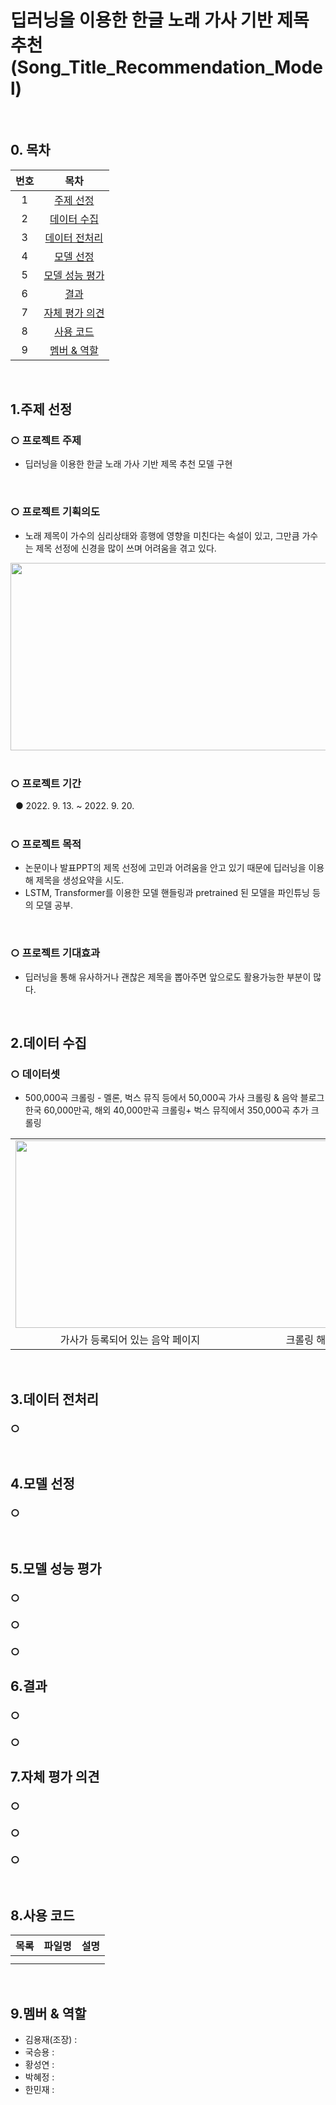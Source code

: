 # 딥러닝을 이용한  한글 노래 가사 기반 제목 추천<br>(Song_Title_Recommendation_Model)
<br>

## 0. 목차
<table>
    <thead>
        <tr align=center>
            <th>번호</th>
            <th>목차</th>   
        </tr>
    </thead>
    <tbody>
        <tr align=center>
            <td>1</td>
            <td><a href="#1">주제 선정</a></td>
        </tr>
        <tr align=center>
            <td>2</td>
            <td><a href="#2">데이터 수집</a></td>
        </tr>
        <tr align=center>
            <td>3</td>
            <td><a href="#3">데이터 전처리</a></td>
        </tr>
        <tr align=center>
            <td>4</td>
            <td><a href="#4">모델 선정</a></td>
        </tr>
        <tr align=center>
            <td>5</td>
            <td><a href="#5">모델 성능 평가</a></td>
        </tr>
        <tr align=center>
            <td>6</td>
            <td><a href="#6">결과</a></td>
        </tr>
        <tr align=center>
            <td>7</td>
            <td><a href="#7">자체 평가 의견</a></td>
        </tr>
        <tr align=center>
            <td>8</td>
            <td><a href="#8">사용 코드</a></td>
        </tr>
        <tr align=center>
            <td>9</td>
            <td><a href="#9">멤버 & 역할</a></td>
        </tr>  
     </tbody>
</table>
<br>
       

## 1.<a name="1">주제 선정</a>
### ○ 프로젝트 주제 
- 딥러닝을 이용한 한글 노래 가사 기반 제목 추천 모델 구현<br> 
<br>

### ○ 프로젝트 기획의도 
- 노래 제목이 가수의 심리상태와 흥행에 영향을 미친다는 속설이 있고, 그만큼 가수는 제목 선정에 신경을 많이 쓰며 어려움을 겪고 있다.
<div align="center"><img width=750 height=300px src="https://user-images.githubusercontent.com/79880476/203907006-9d8ab5fe-c8d2-4fe1-9c67-1e1397728cad.jpg"></div>
<br>

### ○ 프로젝트 기간
 &nbsp;  ●  2022. 9. 13. ~ 2022. 9. 20. 
<br>
<br>

### ○ 프로젝트 목적
- 논문이나 발표PPT의 제목 선정에 고민과 어려움을 안고 있기 때문에 딥러닝을 이용해 제목을 생성요약을 시도.
- LSTM, Transformer를 이용한 모델 핸들링과 pretrained 된 모델을 파인튜닝 등의 모델 공부.
<br>

### ○ 프로젝트 기대효과
- 딥러닝을 통해 유사하거나 괜찮은 제목을 뽑아주면 앞으로도 활용가능한 부분이 많다.
<br>

## 2.<a name="2">데이터 수집</a>
### ○ 데이터셋
- 500,000곡 크롤링 - 멜론, 벅스 뮤직 등에서 50,000곡 가사 크롤링 & 음악 블로그 한국 60,000만곡, 해외 40,000만곡 크롤링+ 벅스 뮤직에서 350,000곡 추가 크롤링
<table>
   <tr>
      <td colspan=2><img width=750 height=300px src="https://user-images.githubusercontent.com/79880476/203907000-d116a0aa-f83f-4366-a515-1d65801cd194.jpg"></td>
    </tr>
    <tr align=center>
      <td width="50%"> 가사가 등록되어 있는 음악 페이지</td>
      <td width="50%"> 크롤링 해온 가사 데이터의 데이터프레임 </td>           
    </tr>
</table>
<br>

## 3.<a name="3">데이터 전처리</a>
### ○ 
<br>

## 4.<a name="4">모델 선정</a>
### ○
<br>

## 5.<a name="5">모델 성능 평가</a>
### ○ 

### ○ 

### ○ 

## 6.<a name="6">결과</a>

### ○ 

### ○ 

## 7.<a name="7">자체 평가 의견</a>
### ○

### ○ 

### ○ 
<br>

## 8.<a name="8">사용 코드</a>
<table>
    <thead>
        <tr>
            <th>목록</th>
            <th>파일명</th>
            <th>설명</th>
        </tr>
    </thead>
    <tbody>
        <tr>
            <td></td>
            <td><a href = ""></a></td>
            <td></td>
        </tr>
        <tr>
            <td></td>
            <td><a href = ""></a></td>
            <td></td>
        </tr>
    </tbody>
</table>
<br>

## 9.<a name="9">멤버 & 역할</a>

- 김용재(조장) :
- 국승용 : 
- 황성연 : 
- 박혜정 : 
- 한민재 : 

